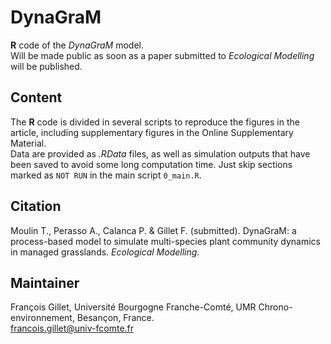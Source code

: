 # DynaGraM
 **R** code of the *DynaGraM* model.  
Will be made public as soon as a paper submitted to *Ecological Modelling* will be published.
## Content
The **R** code is divided in several scripts to reproduce the figures in the article, including supplementary figures in the Online Supplementary Material.  
Data are provided as *.RData* files, as well as simulation outputs that have been saved to avoid some long computation time. Just skip sections marked as `NOT RUN` in the main script `0_main.R`.
## Citation
Moulin T., Perasso A., Calanca P. & Gillet F. (submitted). DynaGraM: a process-based model to simulate multi-species plant community dynamics in managed grasslands. *Ecological Modelling*.
## Maintainer
François Gillet, Université Bourgogne Franche-Comté, UMR Chrono-environnement, Besançon, France.  
francois.gillet@univ-fcomte.fr 